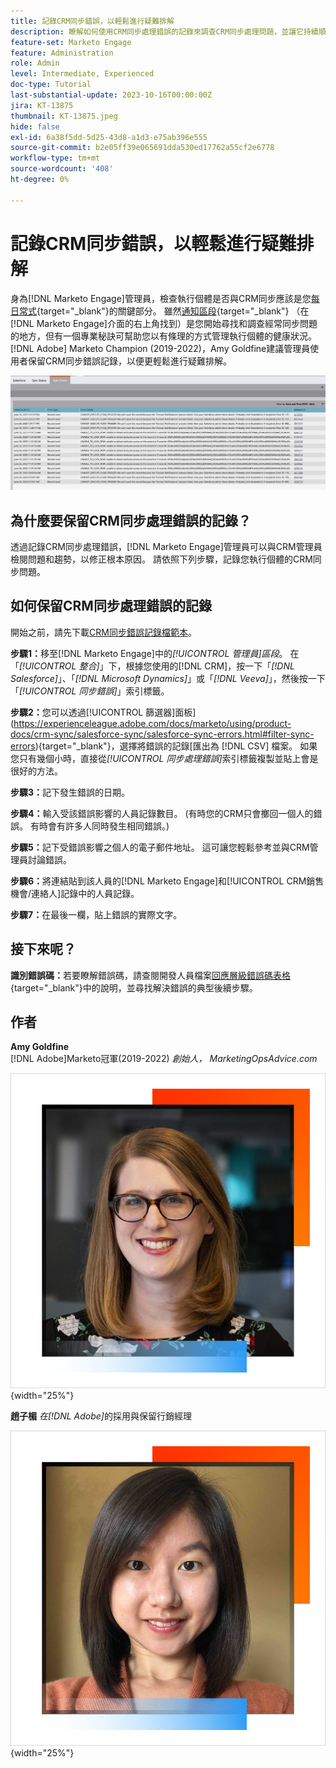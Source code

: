 ```yaml
---
title: 記錄CRM同步錯誤，以輕鬆進行疑難排解
description: 瞭解如何使用CRM同步處理錯誤的記錄來調查CRM同步處理問題，並讓它持續順暢地執行。
feature-set: Marketo Engage
feature: Administration
role: Admin
level: Intermediate, Experienced
doc-type: Tutorial
last-substantial-update: 2023-10-16T00:00:00Z
jira: KT-13875
thumbnail: KT-13875.jpeg
hide: false
exl-id: 6a38f5dd-5d25-43d8-a1d3-e75ab396e555
source-git-commit: b2e05ff39e065691dda530ed17762a55cf2e6778
workflow-type: tm+mt
source-wordcount: '408'
ht-degree: 0%

---
```


# 記錄CRM同步錯誤，以輕鬆進行疑難排解

身為[!DNL Marketo Engage]管理員，檢查執行個體是否與CRM同步應該是您[每日常式](https://nation.marketo.com/t5/champion-program-blogs/my-marketo-morning-routine-tips-for-driving-marketing-operation/ba-p/247508){target="_blank"}的關鍵部分。 雖然[通知區段](https://experienceleague.adobe.com/docs/marketo/using/product-docs/core-marketo-concepts/miscellaneous/notification-types.html){target="_blank"} （在[!DNL Marketo Engage]介面的右上角找到）是您開始尋找和調查經常同步問題的地方，但有一個專業秘訣可幫助您以有條理的方式管理執行個體的健康狀況。 [!DNL Adobe] Marketo Champion (2019-2022)，Amy Goldfine建議管理員使用者保留CRM同步錯誤記錄，以便更輕鬆進行疑難排解。

![同步處理錯誤索引標籤的熒幕擷圖](/help/marketo-tutorial-inherited-instance/_assets/Marketo_Engage_Admin_Salesforce_Sync_Errors_Tab.png)

## 為什麼要保留CRM同步處理錯誤的記錄？

透過記錄CRM同步處理錯誤，[!DNL Marketo Engage]管理員可以與CRM管理員檢閱問題和趨勢，以修正根本原因。 請依照下列步驟，記錄您執行個體的CRM同步問題。

## 如何保留CRM同步處理錯誤的記錄

開始之前，請先下載[CRM同步錯誤記錄檔範本](/help/marketo-tutorial-inherited-instance/_assets/downloads/Adobe-Marketo-Engage_CRM-Sync-Error-Log-Template.xlsx)。

**步驟1：**&#x200B;移至[!DNL Marketo Engage]中的&#x200B;*[!UICONTROL 管理員]區段*。 在「*[!UICONTROL 整合]*」下，根據您使用的[!DNL CRM]，按一下「*[!DNL Salesforce]*」、「*[!DNL Microsoft Dynamics]*」或「*[!DNL Veeva]*」，然後按一下「*[!UICONTROL 同步錯誤]*」索引標籤。

**步驟2：**&#x200B;您可以透過[!UICONTROL 篩選器]面板](https://experienceleague.adobe.com/docs/marketo/using/product-docs/crm-sync/salesforce-sync/salesforce-sync-errors.html#filter-sync-errors){target="_blank"}，選擇將錯誤的記錄[匯出為 [!DNL CSV] 檔案。 如果您只有幾個小時，直接從&#x200B;*[!UICONTROL 同步處理錯誤]*&#x200B;索引標籤複製並貼上會是很好的方法。

**步驟3：**&#x200B;記下發生錯誤的日期。

**步驟4：**&#x200B;輸入受該錯誤影響的人員記錄數目。 (有時您的CRM只會擲回一個人的錯誤。 有時會有許多人同時發生相同錯誤。)

**步驟5：**&#x200B;記下受錯誤影響之個人的電子郵件地址。 這可讓您輕鬆參考並與CRM管理員討論錯誤。

**步驟6：**&#x200B;將連結貼到該人員的[!DNL Marketo Engage]和[!UICONTROL CRM銷售機會/連絡人]記錄中的人員記錄。

**步驟7：**&#x200B;在最後一欄，貼上錯誤的實際文字。

## 接下來呢？

**識別錯誤碼：**&#x200B;若要瞭解錯誤碼，請查閱開發人員檔案[回應層級錯誤碼表格](https://developers.marketo.com/rest-api/error-codes/#response_level_error_codes){target="_blank"}中的說明，並尋找解決錯誤的典型後續步驟。

## 作者

**Amy Goldfine**\
[!DNL Adobe]Marketo冠軍(2019-2022)
*創始人， MarketingOpsAdvice.com*

![Amy Goldfine](/help/marketo-tutorial-inherited-instance/_assets/authors/Customer_Author_Amy_Goldfine.png){width="25%"}

**趙子楣**
*在[!DNL Adobe]*&#x200B;的採用與保留行銷經理

![趙子楣](/help/marketo-tutorial-inherited-instance/_assets/authors/Adobe_Author_Amy_Chiu.png){width="25%"}

